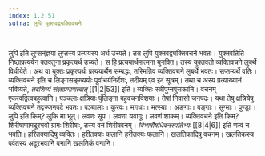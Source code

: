 ```yaml
---
index: 1.2.51
sutra: लुपि युक्तवद्व्यक्तिवचने

---
```

लुपि इति लुप्सन्ंज्ञया लुप्तस्य प्रत्ययस्य अर्थ उच्यते। तत्र लुपि युक्तवद्व्यक्तिवचने भवतः। युक्तवतिति निष्ठाप्रत्ययेन क्तवतुना प्रकृत्यर्थ उच्यते। स हि प्रत्ययार्थमात्मना युनक्ति। तस्य युक्तवतो व्यक्तिवचने लुबर्थे विधीयेते। अथ वा युक्तः प्रकृत्यर्थः प्रत्ययार्थेन सम्बद्धः, तस्मिन्निव व्यक्तिवचने लुबर्थे भवतः। सप्तम्यर्थे वतिः। व्यक्तिवचने इति च लिङ्गसङ्ख्ययोः पूर्वाचर्यनिर्देशः, तदीयम् एव इदं सूत्रम्। तथा च अस्य प्रत्याख्यानं भविष्यते, _तदशिष्यं संज्ञाप्रमाणत्वात्_ [[1|2|53]] इति। व्यक्तिः स्त्रीपुम्नपुंसकानि। वचनम् एकत्वद्वित्वबहुत्वानि। पञ्चलाः क्षत्रियाः पुंलिङ्गा बहुवचनविशयाः। तेषां निवासो जनपदः। यथा तेषु क्षत्रियेषु व्यक्तिवचने तद्वज्जनपदे भवतः। पञ्चालाः। कुरवः। मगधाः। मत्स्याः। अङ्गाः। वङ्गाः। सुग्माः। पुण्ड्राः। लुपि इति किम्? लुकि मा भूत्। लवणः सूपः। लवणा यवागूः। लवणं शाकम्। व्यक्तिवचने इति किम्? शिरीषाणामदूरभवो ग्रामः शिरीषाः, तस्य वनं शिरीषवनम्। _विभाषौषधिवनस्पतिभ्यः_ [[8|4|6]] इति णत्वं न भवति। हरितक्यादिषु व्यक्तिः। हरीतक्याः फलानि हरीतक्यः फलानि। खलतिकादिषु वचनम्। खलतिकस्य पर्वतस्य अदूरभवानि वनानि खलतिकं वनानि।